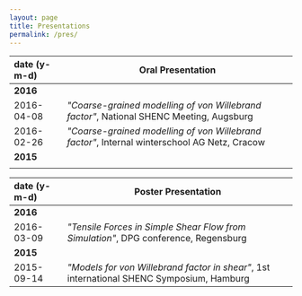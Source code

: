 ```yaml
---
layout: page
title: Presentations
permalink: /pres/
---
```



|date (y-m-d)|Oral Presentation|
|:--|---|
|**2016**|
|2016-04-08|*"Coarse-grained modelling of von Willebrand factor"*, National SHENC Meeting, Augsburg|
|2016-02-26|*"Coarse-grained modelling of von Willebrand factor"*, Internal winterschool AG Netz, Cracow|
|**2015**||
|||

|date (y-m-d)|Poster Presentation|
|:--|---|
|**2016**|
|2016-03-09|*"Tensile Forces in Simple Shear Flow from Simulation"*, DPG conference, Regensburg|
|**2015**||
|2015-09-14|*"Models for von Willebrand factor in shear"*, 1st international SHENC Symposium, Hamburg|
